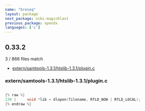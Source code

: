```yaml
---
name: "breseq"
layout: package
next_package: ncbi-magicblast
previous_package: opendx
languages: ['c']
---
```

## 0.33.2
3 / 866 files match

 - [extern/samtools-1.3.1/htslib-1.3.1/plugin.c](#externsamtools-131htslib-131pluginc)

### extern/samtools-1.3.1/htslib-1.3.1/plugin.c

```c

{% raw %}
139 |     void *lib = dlopen(filename, RTLD_NOW | RTLD_LOCAL);
{% endraw %}

```